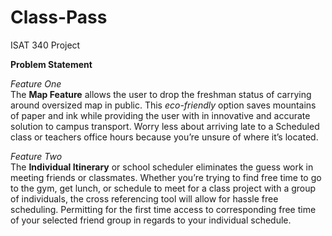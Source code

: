 Class-Pass
==========

ISAT 340 Project

<b>Problem Statement</b>

<i>Feature One</i><br>
The <b>Map Feature</b> allows the user to drop the freshman status of carrying around oversized map in public. This <em>eco-friendly</em> option saves mountains of paper and ink while providing the user with in innovative and accurate solution to campus transport. Worry less about arriving late to a Scheduled class or teachers office hours because you’re unsure of where it’s located. 

<i>Feature Two</i><br>
The <b>Individual Itinerary</b> or school scheduler eliminates the guess work in meeting friends or classmates. Whether you’re trying to find free time to go to the gym, get lunch, or schedule to meet for a class project with a group of individuals, the cross referencing tool will allow for hassle free scheduling. Permitting for the first time access to corresponding free time of your selected friend group in regards to your individual schedule. 


